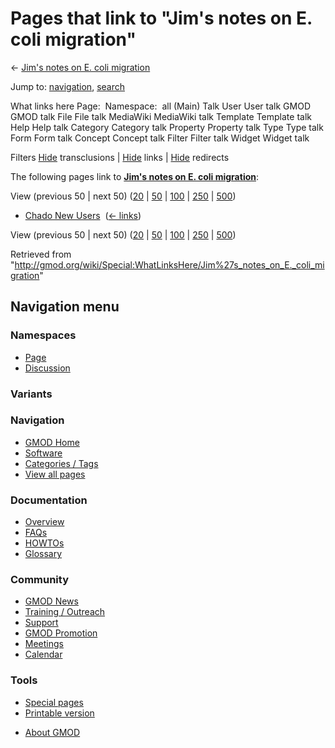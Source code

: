<div id="mw-page-base" class="noprint">

</div>

<div id="mw-head-base" class="noprint">

</div>

<div id="content" class="mw-body" role="main">

<span id="top"></span>

<div id="mw-js-message" style="display:none;">

</div>



# <span dir="auto">Pages that link to "Jim's notes on E. coli migration"</span>

<div id="bodyContent">

<div id="contentSub">

← [Jim's notes on E. coli
migration](/wiki/Jim%27s_notes_on_E._coli_migration "Jim's notes on E. coli migration")

</div>

<div id="jump-to-nav" class="mw-jump">

Jump to: [navigation](#mw-navigation), [search](#p-search)

</div>

<div id="mw-content-text">

What links here Page:  Namespace:  all (Main) Talk User User talk GMOD
GMOD talk File File talk MediaWiki MediaWiki talk Template Template talk
Help Help talk Category Category talk Property Property talk Type Type
talk Form Form talk Concept Concept talk Filter Filter talk Widget
Widget talk

Filters
[Hide](/mediawiki/index.php?title=Special:WhatLinksHere/Jim%27s_notes_on_E._coli_migration&hidetrans=1 "Special:WhatLinksHere/Jim's notes on E. coli migration")
transclusions \|
[Hide](/mediawiki/index.php?title=Special:WhatLinksHere/Jim%27s_notes_on_E._coli_migration&hidelinks=1 "Special:WhatLinksHere/Jim's notes on E. coli migration")
links \|
[Hide](/mediawiki/index.php?title=Special:WhatLinksHere/Jim%27s_notes_on_E._coli_migration&hideredirs=1 "Special:WhatLinksHere/Jim's notes on E. coli migration")
redirects

The following pages link to **[Jim's notes on E. coli
migration](/wiki/Jim%27s_notes_on_E._coli_migration "Jim's notes on E. coli migration")**:

View (previous 50 \| next 50)
([20](/mediawiki/index.php?title=Special:WhatLinksHere/Jim%27s_notes_on_E._coli_migration&limit=20 "Special:WhatLinksHere/Jim's notes on E. coli migration")
\|
[50](/mediawiki/index.php?title=Special:WhatLinksHere/Jim%27s_notes_on_E._coli_migration&limit=50 "Special:WhatLinksHere/Jim's notes on E. coli migration")
\|
[100](/mediawiki/index.php?title=Special:WhatLinksHere/Jim%27s_notes_on_E._coli_migration&limit=100 "Special:WhatLinksHere/Jim's notes on E. coli migration")
\|
[250](/mediawiki/index.php?title=Special:WhatLinksHere/Jim%27s_notes_on_E._coli_migration&limit=250 "Special:WhatLinksHere/Jim's notes on E. coli migration")
\|
[500](/mediawiki/index.php?title=Special:WhatLinksHere/Jim%27s_notes_on_E._coli_migration&limit=500 "Special:WhatLinksHere/Jim's notes on E. coli migration"))

- [Chado New Users](/wiki/Chado_New_Users "Chado New Users") ‎
  <span class="mw-whatlinkshere-tools">([←
  links](/mediawiki/index.php?title=Special:WhatLinksHere&target=Chado+New+Users "Special:WhatLinksHere"))</span>

View (previous 50 \| next 50)
([20](/mediawiki/index.php?title=Special:WhatLinksHere/Jim%27s_notes_on_E._coli_migration&limit=20 "Special:WhatLinksHere/Jim's notes on E. coli migration")
\|
[50](/mediawiki/index.php?title=Special:WhatLinksHere/Jim%27s_notes_on_E._coli_migration&limit=50 "Special:WhatLinksHere/Jim's notes on E. coli migration")
\|
[100](/mediawiki/index.php?title=Special:WhatLinksHere/Jim%27s_notes_on_E._coli_migration&limit=100 "Special:WhatLinksHere/Jim's notes on E. coli migration")
\|
[250](/mediawiki/index.php?title=Special:WhatLinksHere/Jim%27s_notes_on_E._coli_migration&limit=250 "Special:WhatLinksHere/Jim's notes on E. coli migration")
\|
[500](/mediawiki/index.php?title=Special:WhatLinksHere/Jim%27s_notes_on_E._coli_migration&limit=500 "Special:WhatLinksHere/Jim's notes on E. coli migration"))

</div>

<div class="printfooter">

Retrieved from
"<http://gmod.org/wiki/Special:WhatLinksHere/Jim%27s_notes_on_E._coli_migration>"

</div>

<div id="catlinks" class="catlinks catlinks-allhidden">

</div>

<div class="visualClear">

</div>

</div>

</div>

<div id="mw-navigation">

## Navigation menu

<div id="mw-head">



<div id="left-navigation">

<div id="p-namespaces" class="vectorTabs" role="navigation"
aria-labelledby="p-namespaces-label">

### Namespaces

- <span id="ca-nstab-main"><a href="/wiki/Jim%27s_notes_on_E._coli_migration" accesskey="c"
  title="View the content page [c]">Page</a></span>
- <span id="ca-talk"><a
  href="/mediawiki/index.php?title=Talk:Jim%27s_notes_on_E._coli_migration&amp;action=edit&amp;redlink=1"
  accesskey="t"
  title="Discussion about the content page [t]">Discussion</a></span>

</div>

<div id="p-variants" class="vectorMenu emptyPortlet" role="navigation"
aria-labelledby="p-variants-label">

### 

### Variants[](#)

<div class="menu">

</div>

</div>

</div>

<div id="right-navigation">





</div>



</div>

</div>

</div>

<div id="mw-panel">

<div id="p-logo" role="banner">

<a href="/wiki/Main_Page"
style="background-image: url(http://gmod.org/images/GMOD-cogs.png);"
title="Visit the main page"></a>

</div>

<div id="p-Navigation" class="portal" role="navigation"
aria-labelledby="p-Navigation-label">

### Navigation

<div class="body">

- <span id="n-GMOD-Home">[GMOD Home](/wiki/Main_Page)</span>
- <span id="n-Software">[Software](/wiki/GMOD_Components)</span>
- <span id="n-Categories-.2F-Tags">[Categories /
  Tags](/wiki/Categories)</span>
- <span id="n-View-all-pages">[View all
  pages](/wiki/Special:AllPages)</span>

</div>

</div>

<div id="p-Documentation" class="portal" role="navigation"
aria-labelledby="p-Documentation-label">

### Documentation

<div class="body">

- <span id="n-Overview">[Overview](/wiki/Overview)</span>
- <span id="n-FAQs">[FAQs](/wiki/Category:FAQ)</span>
- <span id="n-HOWTOs">[HOWTOs](/wiki/Category:HOWTO)</span>
- <span id="n-Glossary">[Glossary](/wiki/Glossary)</span>

</div>

</div>

<div id="p-Community" class="portal" role="navigation"
aria-labelledby="p-Community-label">

### Community

<div class="body">

- <span id="n-GMOD-News">[GMOD News](/wiki/GMOD_News)</span>
- <span id="n-Training-.2F-Outreach">[Training /
  Outreach](/wiki/Training_and_Outreach)</span>
- <span id="n-Support">[Support](/wiki/Support)</span>
- <span id="n-GMOD-Promotion">[GMOD
  Promotion](/wiki/GMOD_Promotion)</span>
- <span id="n-Meetings">[Meetings](/wiki/Meetings)</span>
- <span id="n-Calendar">[Calendar](/wiki/Calendar)</span>

</div>

</div>

<div id="p-tb" class="portal" role="navigation"
aria-labelledby="p-tb-label">

### Tools

<div class="body">

- <span id="t-specialpages"><a href="/wiki/Special:SpecialPages" accesskey="q"
  title="A list of all special pages [q]">Special pages</a></span>
- <span id="t-print"><a
  href="/mediawiki/index.php?title=Special:WhatLinksHere/Jim%27s_notes_on_E._coli_migration&amp;printable=yes"
  rel="alternate" accesskey="p"
  title="Printable version of this page [p]">Printable version</a></span>

</div>

</div>

</div>

</div>

<div id="footer" role="contentinfo">

- <span id="footer-places-about">[About
  GMOD](/wiki/GMOD:About "GMOD:About")</span>

<!-- -->






</div>
